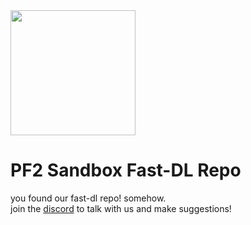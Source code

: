 <img src="https://i.ibb.co/G57D0gt/IMG-3085.png" width=200>

# PF2 Sandbox Fast-DL Repo
you found our fast-dl repo! somehow.<br>
join the [discord](https://tinyurl.com/tf2sandbox) to talk with us and make suggestions!
